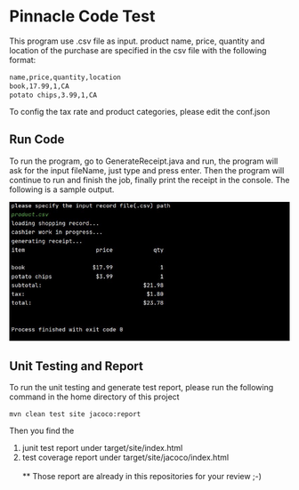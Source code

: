 # Pinnacle Code Test

This program use .csv file as input. 
product name, price, quantity and location of the purchase are specified in the csv 
file with the following format:

```
name,price,quantity,location
book,17.99,1,CA
potato chips,3.99,1,CA
```

To config the tax rate and product categories, please edit the conf.json

## Run Code

To run the program, go to GenerateReceipt.java and run, the program
will ask for the input fileName, just type and press enter. Then 
the program will continue to run and finish the job, finally print
the receipt in the console. The following is a sample output.

![sample output](smapleOutput.JPG)

## Unit Testing and Report
To run the unit testing and generate test report, please run the following
command in the home directory of this project
```
mvn clean test site jacoco:report
```
Then you find the
1) junit test report under target/site/index.html
2) test coverage report under target/site/jacoco/index.html
<br /><br />
** Those report are already in this repositories for your review ;-)

